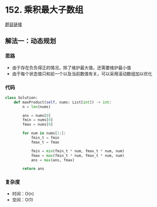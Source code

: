 # 152. 乘积最大子数组

[题目链接](https://leetcode.cn/problems/maximum-product-subarray/description/)

## 解法一：动态规划

### 思路

- 由于存在负负得正的情况，除了维护最大值，还需要维护最小值
- 由于每个状态值只和前一个以及当前数值有关，可以采用滚动数组加以优化

### 代码

```py
class Solution:
    def maxProduct(self, nums: List[int]) -> int:
        n = len(nums)

        ans = nums[0]
        fmin = nums[0]
        fmax = nums[0]

        for num in nums[1:]:
            fmin_t = fmin
            fmax_t = fmax

            fmin = min(fmin_t * num, fmax_t * num, num)
            fmax = max(fmin_t * num, fmax_t * num, num)
            ans = max(ans, fmax)

        return ans
```

### 复杂度

- 时间：O(n)
- 空间：O(1)
